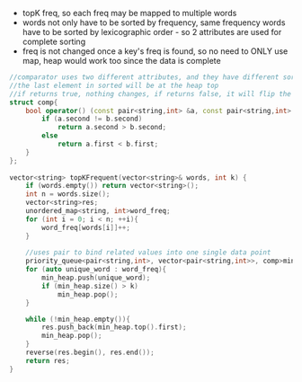 - topK freq, so each freq may be mapped to multiple words
- words not only have to be sorted by frequency, same frequency words have to be sorted by lexicographic order - so 2 attributes are used for complete sorting 
- freq is not changed once a key's freq is found, so no need to ONLY use map, heap would work too since the data is complete 


```cpp
//comparator uses two different attributes, and they have different sorting priorities
//the last element in sorted will be at the heap top 
//if returns true, nothing changes, if returns false, it will flip the items compared
struct comp{
    bool operator() (const pair<string,int> &a, const pair<string,int> &b){
        if (a.second != b.second)
            return a.second > b.second; 
        else
            return a.first < b.first;
    }
};
    
vector<string> topKFrequent(vector<string>& words, int k) {
    if (words.empty()) return vector<string>();
    int n = words.size();
    vector<string>res;
    unordered_map<string, int>word_freq;
    for (int i = 0; i < n; ++i){
        word_freq[words[i]]++;
    }
    
    //uses pair to bind related values into one single data point 
    priority_queue<pair<string,int>, vector<pair<string,int>>, comp>min_heap;
    for (auto unique_word : word_freq){ 
        min_heap.push(unique_word);
        if (min_heap.size() > k)
            min_heap.pop();
    }

    while (!min_heap.empty()){
        res.push_back(min_heap.top().first);
        min_heap.pop();
    }
    reverse(res.begin(), res.end());
    return res;
}
```

